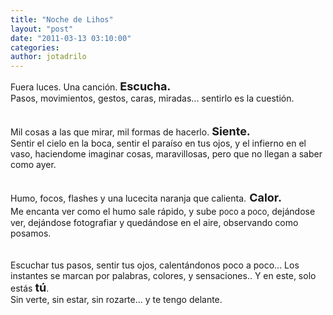 ```yaml
---
title: "Noche de Lihos"
layout: "post"
date: "2011-03-13 03:10:00"
categories: 
author: jotadrilo
---
```


<div class="css-full-post-content js-full-post-content">
Fuera luces. Una canción. <span style="font-size: large;"><b>Escucha.</b></span><br />Pasos, movimientos, gestos, caras, miradas... sentirlo es la cuestión.<br /><br /><br />Mil cosas a las que mirar, mil formas de hacerlo. <span style="font-size: large;"><b>Siente.</b></span><br />Sentir el cielo en la boca, sentir el paraíso en tus ojos, y el infierno en el vaso, haciendome imaginar cosas, maravillosas, pero que no llegan a saber como ayer.<br /><br /><br />Humo, focos, flashes y una lucecita naranja que calienta.<span style="font-size: large;"> <b>Calor.</b></span><br />Me encanta ver como el humo sale rápido, y sube<span style="font-size: large;"><b> </b><span style="font-size: small;">poco a poco</span></span>, dejándose ver, dejándose fotografiar y quedándose en el aire, observando como posamos.<br /><br /><br />Escuchar tus pasos, sentir tus ojos, calentándonos poco a poco... Los instantes se marcan por palabras, colores, y sensaciones.. Y en este, solo estás <span style="font-size: large;"><b>tú</b></span>.<br />Sin verte, sin estar, sin rozarte... y te tengo delante.
</div>